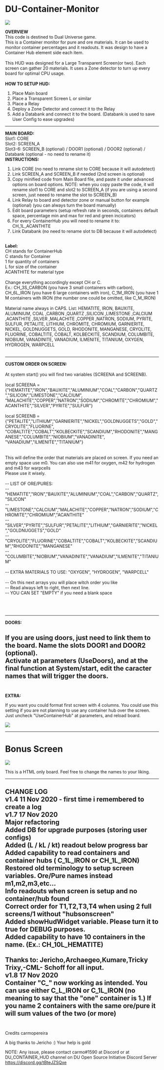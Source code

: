# DU-Container-Monitor
<img src="https://github.com/carmopereira/DU-Container-Monitor/blob/main/main_screen.jpg" />

<b>OVERVIEW</b><br>
This code is destined to Dual Universe game.<br>
This is a Container monitor for pure and ore materials. It can be used to monitor container percentages and it readouts. It was design to have a Container Hub element side each item.<br>
<br>
This HUD was designed for a Large Transparent Screen(or two). Each screen can gather 20 materials. It uses a Zone detector to turn up every board for optimal CPU usage.<br>
<br>
<b>HOW TO SETUP HUD:</b>

1. Place Main board
2. Place a Transparent Screen L or similar
3. Place a Relay
4. Deploy a Zone Detector and connect it to the Relay
5. Add a Databank and connect it to the board. (Databank is used to save User Config to ease upgrades)

-----------------------------

<b>MAIN BOARD:</b><br>
Slot1: CORE<br>
Slot2: SCREEN_A<br>
Slot3-6: SCREEN_B (optional) / DOOR1 (optional) / DOOR2 (optional) / Databank (optional - no need to rename it)
<br>
<b>INSTRUCTIONS:</b>
1. Link CORE (no need to rename slot to CORE because it will autodetect)
2. Link SCREEN_A and SCREEN_B if needed (2nd screen is optional)
3. Copy minified code from Main Board file, and paste it under advanced options on board options.
NOTE: when you copy paste the code, it will rename slot1 to CORE and slot2 to SCREEN_A (if you are using a second screen, just neeed to rename the slot to SCREEN_B)
4. Link Relay to board and detector zone or manual button for example (optional) (you can always turn the board manually)
5. Edit board parameters (setup refresh rate in seconds, containers default space, percentage min and max for red and green incicators)
6. For every ContainerHub you will need to rename it to: CH_1L_ACANTHITE
7. Link Databank (no need to rename slot to DB because it will autodetect)
<br>
<b>Label:</b><br>
CH stands for ContainerHub<br>
C stands for Container<br>
1 for quantity of containers<br>
L for size of the container<br>
ACANTHITE for material type<br>
<br>
Change everything accordingly except CH or C.<br>Ex.: CH_3S_CARBON (you have 3 small containers with carbon), CH_6L_IRON (you have 6 large containers with iron), C_1M_IRON (you have 1 M containers with IRON (the number one could be omitted, like C_M_IRON)<br>
<br>
Material name always in CAPS. List: HEMATITE, IRON, BAUXITE, ALUMINIUM, COAL ,CARBON ,QUARTZ ,SILICON ,LIMESTONE ,CALCIUM ,ACANTHITE ,SILVER ,MALACHITE ,COPPER ,NATRON, SODIUM, PYRITE, SULFUR, PETALITE, LITHIUM, CHROMITE, CHROMIUM, GARNIERITE, NICKEL, GOLDNUGGETS, GOLD, RHODONITE, MANGANESE, CRYOLITE, FLUORINE, COBALTITE, COBALT, KOLBECKITE, SCANDIUM, COLUMBITE, NIOBIUM, VANADINITE, VANADIUM, ILMENITE, TITANIUM, OXYGEN, HYDROGEN, WARPCELL<br>
<br>

-----------------------------

<b>CUSTOM ORDER ON SCREEN:</b><br>
<br>
At system start() you will find two variables (SCREENA and SCREENB). <br>
<br>
local SCREENA = {"HEMATITE","IRON","BAUXITE","ALUMINIUM","COAL","CARBON","QUARTZ","SILICON","LIMESTONE","CALCIUM",<br> "MALACHITE","COPPER","NATRON","SODIUM","CHROMITE","CHROMIUM","ACANTHITE","SILVER","PYRITE","SULFUR"}<br>
<br>
local SCREENB = {"PETALITE","LITHIUM","GARNIERITE","NICKEL","GOLDNUGGETS","GOLD","CRYOLITE","FLUORINE",<br> "COBALTITE","COBALT","KOLBECKITE","SCANDIUM","RHODONITE","MANGANESE","COLUMBITE","NIOBIUM","VANADINITE", "VANADIUM","ILMENITE","TITANIUM"}<br>
<br>
<br>
This will define the order that materials are placed on screen. If you need an empty space use m0. You can also use m41 for oxygen, m42 for hydrogen and m43 for warpcells<br>
Please use it wisely.<br>
<br>
-- LIST OF ORE/PURES: <br>
-- "HEMATITE","IRON","BAUXITE","ALUMINIUM","COAL","CARBON","QUARTZ","SILICON"<br>
-- "LIMESTONE","CALCIUM","MALACHITE","COPPER","NATRON","SODIUM","CHROMITE","CHROMIUM","ACANTHITE"<br>
-- "SILVER","PYRITE","SULFUR","PETALITE","LITHIUM","GARNIERITE","NICKEL","GOLDNUGGETS","GOLD"<br>
-- "CRYOLITE","FLUORINE","COBALTITE","COBALT","KOLBECKITE","SCANDIUM","RHODONITE","MANGANESE"<br>
-- "COLUMBITE","NIOBIUM","VANADINITE","VANADIUM","ILMENITE","TITANIUM"<br>
<br>
-- EXTRA MATERIALS TO USE: "OXYGEN", "HYDROGEN", "WARPCELL"<br>
<br>
-- On this next arrays you will place witch order you like<br>
-- Read always left to right, then next line.<br>
-- YOU CAN SET "EMPTY" if you need a blank space<br>
<br>
<br>
<br>

-----------------------------

<b>DOORS:</b><br>

If you are using doors, just need to link them to the board. Name the slots DOOR1 and DOOR2 (optional).<br>
Activate at parameters (UseDoors), and at the final function at System/start, edit the caracter names that will trigger the doors.<br>
<br>
-----------------------------
<b>EXTRA:</b><br>

If you want you could format first screen with 4 columns. You could use this setting if you are not planning to use any container hub over the screen. Just uncheck "UseContainerHub" at parameters, and reload board.

<img src="https://github.com/carmopereira/DU-Container-Monitor/blob/main/main_screen_nohubs.jpg" />

-----------------------------

<h1>Bonus Screen</h1>

<img src="https://github.com/carmopereira/DU-Container-Monitor/blob/main/bonus_screen.png" />

This is a HTML only board. Feel free to change the names to your liking.

-----------------------------

<b>CHANGE LOG</b><br>
v1.4 11 Nov 2020 - first time i remembered to create a log<br>
v1.7 17 Nov 2020<br>
    Major refactoring<br>
    Added DB for upgrade purposes (storing user configs)<br>
    Added (L / kL / kt) readout below progress bar<br>
    Added capability to read containers and container hubs ( C_1L_IRON or CH_1L_IRON)<br>
    Restored old terminology to setup screen variables. Ore/Pure names instead m1,m2,m3,etc...<br>
    Info readouts when screen is setup and no container/hub found<br>
    Correct order for T1,T2,T3,T4 when using 2 full screens/1 without "hubsonscreen"<br>
    Added showHudWidget variable. Please turn it to true for DEBUG purposes.<br>
    Added capability to have 10 containers in the name. (Ex.: CH_10L_HEMATITE)<br>
<br>
    Thanks to: Jericho,Archaegeo,Kumare,Tricky Trixy,-CML- Schoff for all input.<br>
v1.8 17 Nov 2020<br>
	Container "C_" now working as intended. You can use either C_L_IRON or C_1L_IRON (no meaning to say that the "one" container is 1.)
	If you name 2 containers with the same ore/pure it will sum values of the two (or more)
<br>
<br>
-----------------------------

Credits
carmopereira

A big thanks to Jericho :) Your help is gold

NOTE: Any issue, please contact carmo#1590 at Discord or at DU_CONTAINER_HUD channel on DU Open Source Initiative Discord Server https://discord.gg/tBteJZSQxe
